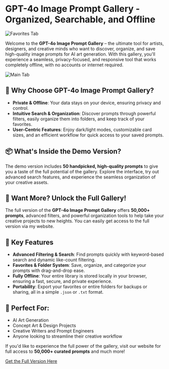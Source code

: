 # GPT-4o Image Prompt Gallery - Organized, Searchable, and Offline

![Favorites Tab](https://blogger.googleusercontent.com/img/b/R29vZ2xl/AVvXsEjV7PfDPk-pJU7TppRIlAYBXV8ql4kZ2LmvZQXUnZP2y91QrOrzKjrgTunNElmhoUQWqqjhd7Pv4fDQ5oc79Tf0m2i4dkWqhZZKW0NThOfr18Xvkh_a_2yZPCEkpftCljUf58S4Z1KA9p8xRT1TsAectbKO4nWLtRiyPw1IF53W08RoOAGKLe5igYlknmY/s1600/main3.png)

Welcome to the **GPT-4o Image Prompt Gallery** – the ultimate tool for artists, designers, and creative minds who want to discover, organize, and save high-quality image prompts for AI art generation. With this gallery, you'll experience a seamless, privacy-focused, and responsive tool that works completely offline, with no accounts or internet required.

![Main Tab](https://blogger.googleusercontent.com/img/b/R29vZ2xl/AVvXsEgOv-yqKbIZ5nmDSiXwEXDmHZlJh1Fgkk6Cq395MTmrhjbgCjxKMsKS0hXhK3jujVNjOL5Vf7mRv69CwLVooaHMRlY33gtR0ujoyVaBdDGVxLFtHHX1m9FdMcUoTNpUSDG0X9puBvxqdAmrKb5PsJfpYQfJhcs1yvnBPgSI3c3wD6Sy7DAoY_KoTX70VNc/s1600/main4.png)

## 🎨 Why Choose GPT-4o Image Prompt Gallery?
- **Private & Offline**: Your data stays on your device, ensuring privacy and control.
- **Intuitive Search & Organization**: Discover prompts through powerful filters, easily organize them into folders, and keep track of your favorites.
- **User-Centric Features**: Enjoy dark/light modes, customizable card sizes, and an efficient workflow for quick access to your saved prompts.

## 📦 What's Inside the Demo Version?
The demo version includes **50 handpicked, high-quality prompts** to give you a taste of the full potential of the gallery. Explore the interface, try out advanced search features, and experience the seamless organization of your creative assets.

## 🌟 Want More? Unlock the Full Gallery!
The full version of the **GPT-4o Image Prompt Gallery** offers **50,000+ prompts**, advanced filters, and powerful organization tools to help take your creative projects to new heights. You can easily get access to the full version via my website.

## 🔑 Key Features
- **Advanced Filtering & Search**: Find prompts quickly with keyword-based search and dynamic like-count filtering.
- **Favorites & Folder System**: Save, organize, and categorize your prompts with drag-and-drop ease.
- **Fully Offline**: Your entire library is stored locally in your browser, ensuring a fast, secure, and private experience.
- **Portability**: Export your favorites or entire folders for backups or sharing, all in a simple `.json` or `.txt` format.

## 🚀 Perfect For:
- AI Art Generation
- Concept Art & Design Projects
- Creative Writers and Prompt Engineers
- Anyone looking to streamline their creative workflow

If you'd like to experience the full power of the gallery, visit our website for full access to **50,000+ curated prompts** and much more!

[Get the Full Version Here](https://www.thetacursed.com/2025/07/50000-gpt-4o-image-prompts-organized.html)

